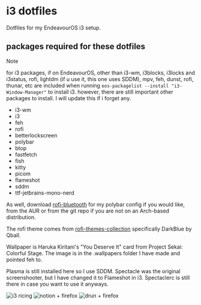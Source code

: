 # i3 dotfiles
Dotfiles for my EndeavourOS i3 setup. 

## packages required for these dotfiles
> [!NOTE]
> for i3 packages, if on EndeavourOS, other than i3-wm, i3blocks, i3locks and i3status, rofi, lightdm (if u use it, this one uses SDDM), mpv, feh, dunst, rofi, thunar, etc are included when running ```eos-packagelist --install "i3-Window-Manager"``` to install i3. however, there are still important other packages to install. I will update this if i forget any.

- i3-wm
- i3
- feh
- rofi
- betterlockscreen
- polybar
- btop
- fastfetch
- fish
- kitty
- picom
- flameshot
- sddm
- ttf-jetbrains-mono-nerd
  
As well, download [rofi-bluetooth](https://github.com/nickclyde/rofi-bluetooth/tree/master) for my polybar config if you would like, from the AUR or from the git repo if you are not on an Arch-based distribution.

The rofi theme comes from [rofi-themes-collection](https://github.com/newmanls/rofi-themes-collection) specifically DarkBlue by Qball.

Wallpaper is Haruka Kiritani's "You Deserve It" card from Project Sekai: Colorful Stage. The image is in the .wallpapers folder I have made and pointed feh to.

Plasma is still installed here so I use SDDM. Spectacle was the original screenshooter, but I have changed it to Flameshot in i3. Spectaclerc is still there in case you want to use it anyways.


![i3 ricing](https://github.com/user-attachments/assets/381bcdd8-d506-4ffc-9632-a439bb43e09d)
![notion + firefox](https://github.com/user-attachments/assets/439aa820-9dc1-4eb0-9629-9c92c6af8a0c)
![drun + firefox](https://github.com/user-attachments/assets/6f46d6ba-80ed-4433-a5dd-c7405367bfa7)
